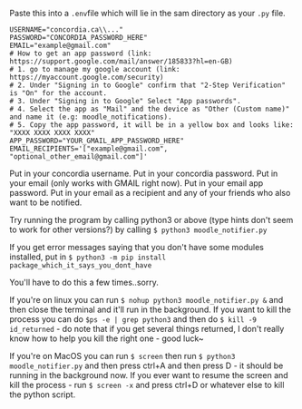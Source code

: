 Paste this into a `.env`file which will lie in the sam directory as your `.py` file.
```
USERNAME="concordia.ca\\..."
PASSWORD="CONCORDIA_PASSWORD_HERE"
EMAIL="example@gmail.com"
# How to get an app password (link: https://support.google.com/mail/answer/185833?hl=en-GB)
# 1. go to manage my google account (link: https://myaccount.google.com/security)
# 2. Under "Signing in to Google" confirm that "2-Step Verification" is "On" for the account.
# 3. Under "Signing in to Google" Select "App passwords".
# 4. Select the app as "Mail" and the device as "Other (Custom name)" and name it (e.g: moodle_notifications).
# 5. Copy the app password, it will be in a yellow box and looks like: "XXXX XXXX XXXX XXXX"
APP_PASSWORD="YOUR_GMAIL_APP_PASSWORD_HERE"
EMAIL_RECIPIENTS='["example@gmail.com", "optional_other_email@gmail.com"]'
```

Put in your concordia username.
Put in your concordia password.
Put in your email (only works with GMAIL right now).
Put in your email app password.
Put in your email as a recipient and any of your friends who also want to be notified.

Try running the program by calling python3 or above (type hints don't seem to work for other versions?) by calling 
`$ python3 moodle_notifier.py`

If you get error messages saying that you don't have some modules installed, put in
`$ python3 -m pip install package_which_it_says_you_dont_have`

You'll have to do this a few times..sorry.

If you're on linux you can run `$ nohup python3 moodle_notifier.py &` and then close the terminal and it'll run in the background.
If you want to kill the process you can do `$ps -e | grep python3` and then do `$ kill -9 id_returned` - do note that if you get several things returned, I don't really know how to help you kill the right one - good luck~

If you're on MacOS you can run `$ screen` then run `$ python3 moodle_notifier.py` and then press ctrl+A and then press D - it should be running in the background now.
If you ever want to resume the screen and kill the process - run `$ screen -x` and press ctrl+D or whatever else to kill the python script.
